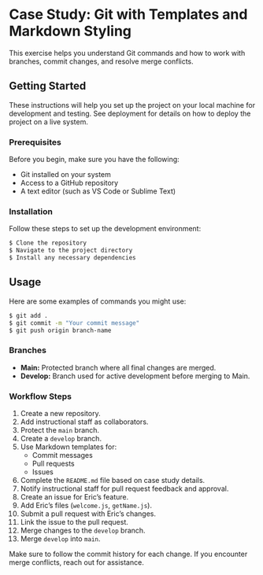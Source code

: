 # Case Study: Git with Templates and Markdown Styling

This exercise helps you understand Git commands and how to work with branches, commit changes, and resolve merge conflicts.

## Getting Started

These instructions will help you set up the project on your local machine for development and testing. See deployment for details on how to deploy the project on a live system.

### Prerequisites

Before you begin, make sure you have the following:

- Git installed on your system
- Access to a GitHub repository
- A text editor (such as VS Code or Sublime Text)

### Installation

Follow these steps to set up the development environment:

```sh
$ Clone the repository
$ Navigate to the project directory
$ Install any necessary dependencies
```

## Usage

Here are some examples of commands you might use:

```sh
$ git add .
$ git commit -m "Your commit message"
$ git push origin branch-name
```

### Branches

- **Main:** Protected branch where all final changes are merged.
- **Develop:** Branch used for active development before merging to Main.


### Workflow Steps

1. Create a new repository.
2. Add instructional staff as collaborators.
3. Protect the `main` branch.
4. Create a `develop` branch.
5. Use Markdown templates for:
   - Commit messages
   - Pull requests
   - Issues
6. Complete the `README.md` file based on case study details.
7. Notify instructional staff for pull request feedback and approval.
8. Create an issue for Eric’s feature.
9. Add Eric’s files (`welcome.js`, `getName.js`).
10. Submit a pull request with Eric’s changes.
11. Link the issue to the pull request.
12. Merge changes to the `develop` branch.
13. Merge `develop` into `main`.

Make sure to follow the commit history for each change. If you encounter merge conflicts, reach out for assistance.
